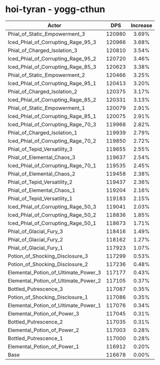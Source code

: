 # hoi-tyran - yogg-cthun
| Actor | DPS | Increase |
|---|:---:|:---:|
|Phial_of_Static_Empowerment_3|120980|3.69%|
|Iced_Phial_of_Corrupting_Rage_95_3|120966|3.68%|
|Phial_of_Charged_Isolation_3|120810|3.54%|
|Iced_Phial_of_Corrupting_Rage_95_2|120720|3.46%|
|Iced_Phial_of_Corrupting_Rage_85_3|120623|3.38%|
|Phial_of_Static_Empowerment_2|120466|3.25%|
|Iced_Phial_of_Corrupting_Rage_95_1|120413|3.20%|
|Phial_of_Charged_Isolation_2|120375|3.17%|
|Iced_Phial_of_Corrupting_Rage_85_2|120331|3.13%|
|Phial_of_Static_Empowerment_1|120079|2.91%|
|Iced_Phial_of_Corrupting_Rage_85_1|120075|2.91%|
|Iced_Phial_of_Corrupting_Rage_70_3|119968|2.82%|
|Phial_of_Charged_Isolation_1|119939|2.79%|
|Iced_Phial_of_Corrupting_Rage_70_2|119850|2.72%|
|Phial_of_Tepid_Versatility_3|119655|2.55%|
|Phial_of_Elemental_Chaos_3|119637|2.54%|
|Iced_Phial_of_Corrupting_Rage_70_1|119535|2.45%|
|Phial_of_Elemental_Chaos_2|119458|2.38%|
|Phial_of_Tepid_Versatility_2|119437|2.36%|
|Phial_of_Elemental_Chaos_1|119204|2.16%|
|Phial_of_Tepid_Versatility_1|119183|2.15%|
|Iced_Phial_of_Corrupting_Rage_50_3|119041|2.03%|
|Iced_Phial_of_Corrupting_Rage_50_2|118836|1.85%|
|Iced_Phial_of_Corrupting_Rage_50_1|118673|1.71%|
|Phial_of_Glacial_Fury_3|118416|1.49%|
|Phial_of_Glacial_Fury_2|118162|1.27%|
|Phial_of_Glacial_Fury_1|117923|1.07%|
|Potion_of_Shocking_Disclosure_3|117299|0.53%|
|Potion_of_Shocking_Disclosure_2|117236|0.48%|
|Elemental_Potion_of_Ultimate_Power_3|117177|0.43%|
|Elemental_Potion_of_Ultimate_Power_2|117105|0.37%|
|Bottled_Putrescence_3|117087|0.35%|
|Potion_of_Shocking_Disclosure_1|117086|0.35%|
|Elemental_Potion_of_Ultimate_Power_1|117076|0.34%|
|Elemental_Potion_of_Power_3|117045|0.31%|
|Bottled_Putrescence_2|117035|0.31%|
|Elemental_Potion_of_Power_2|117003|0.28%|
|Bottled_Putrescence_1|117000|0.28%|
|Elemental_Potion_of_Power_1|116912|0.20%|
|Base|116678|0.00%|
